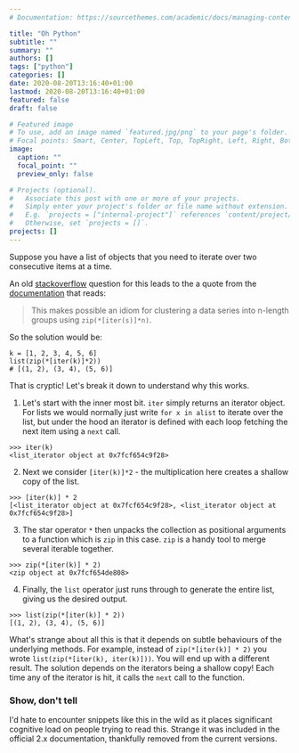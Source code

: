 ```yaml
---
# Documentation: https://sourcethemes.com/academic/docs/managing-content/

title: "Oh Python"
subtitle: ""
summary: ""
authors: []
tags: ["python"]
categories: []
date: 2020-08-20T13:16:40+01:00
lastmod: 2020-08-20T13:16:40+01:00
featured: false
draft: false

# Featured image
# To use, add an image named `featured.jpg/png` to your page's folder.
# Focal points: Smart, Center, TopLeft, Top, TopRight, Left, Right, BottomLeft, Bottom, BottomRight.
image:
  caption: ""
  focal_point: ""
  preview_only: false

# Projects (optional).
#   Associate this post with one or more of your projects.
#   Simply enter your project's folder or file name without extension.
#   E.g. `projects = ["internal-project"]` references `content/project/deep-learning/index.md`.
#   Otherwise, set `projects = []`.
projects: []
---
```

Suppose you have a list of objects that you need to iterate over two consecutive items at a time. 

An old [stackoverflow](https://stackoverflow.com/questions/16789776/iterating-over-two-values-of-a-list-at-a-time-in-python) question for this leads to the a quote from the [documentation](https://docs.python.org/2/library/functions.html#zip) that reads:

> This makes possible an idiom for clustering a data series into n-length groups using `zip(*[iter(s)]*n)`.

So the solution would be:
```(python)
k = [1, 2, 3, 4, 5, 6]
list(zip(*[iter(k)]*2))
# [(1, 2), (3, 4), (5, 6)]
```
That is cryptic! Let's break it down to understand why this works.

1. Let's start with the inner most bit. `iter` simply returns an iterator object. For lists we would normally just write `for x in alist` to iterate over the list, but under the hood an iterator is defined with each loop fetching the next item using a `next` call. 
```(python)
>>> iter(k)
<list_iterator object at 0x7fcf654c9f28>
```

2. Next we consider `[iter(k)]*2` - the multiplication here creates a shallow copy of the list.

```(python)
>>> [iter(k)] * 2
[<list_iterator object at 0x7fcf654c9f28>, <list_iterator object at 0x7fcf654c9f28>]
```

3. The star operator `*` then unpacks the collection as positional arguments to a function which is `zip` in this case. `zip` is a handy tool to merge several iterable together.
```(python)
>>> zip(*[iter(k)] * 2)
<zip object at 0x7fcf654de808>
```

4. Finally, the `list` operator just runs through to generate the entire list, giving us the desired output.
```(python)
>>> list(zip(*[iter(k)] * 2))
[(1, 2), (3, 4), (5, 6)]
```

What's strange about all this is that it depends on subtle behaviours of the underlying methods. For example, instead of `zip(*[iter(k)] * 2)` you wrote `list(zip(*[iter(k), iter(k)]))`. You will end up with a different result. The solution depends on the iterators being a shallow copy! Each time any of the iterator is hit, it calls the `next` call to the function. 

### Show, don't tell

I'd hate to encounter snippets like this in the wild as it places significant cognitive load on people trying to read this. Strange it was included in the official 2.x documentation, thankfully removed from the current versions.  
